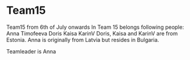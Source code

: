 # Team15
Team15 from 6th of July onwards
In Team 15 belongs following people:
Anna Timofeeva
Doris
Kaisa
KarinV
Doris, Kaisa and KarinV are from Estonia.
Anna is originally from Latvia but resides in Bulgaria.

Teamleader is Anna

